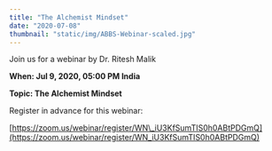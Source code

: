 ```yaml
---
title: "The Alchemist Mindset"
date: "2020-07-08"
thumbnail: "static/img/ABBS-Webinar-scaled.jpg"
---
```


Join us for a webinar by Dr. Ritesh Malik

**When: Jul 9, 2020, 05:00 PM India** 

**Topic: The Alchemist Mindset** 

Register in advance for this webinar:

[https://zoom.us/webinar/register/WN\_iU3KfSumTIS0h0ABtPDGmQ](https://zoom.us/webinar/register/WN_iU3KfSumTIS0h0ABtPDGmQ)
